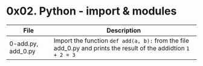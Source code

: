 # 0x02. Python - import & modules

|File|Description|
|---|---|
|0-add.py, add_0.py| Import the function ```def add(a, b):``` from the file add_0.py and prints the result of the addidtion ```1 + 2 = 3```|
